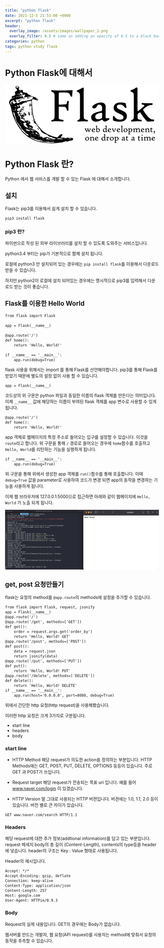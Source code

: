 ```yaml
---
title: "python flask"
date: 2021-12-5 21:53:00 +0900
excerpt: "python flask"
header:
  overlay_image: /assets/images/wallpaper_2.png
  overlay_filter: 0.5 # same as adding an opacity of 0.5 to a black background
categories: python
tags: python study flask
---
```

Python Flask에 대해서
=============

![git](/assets/images/1200px-Flask_logo.png)

# Python Flask 란?

Python 에서 웹 서비스를 개발 할 수 있는 Flask 에 대해서 소개합니다.

## 설치

Flask는 pip3를 이용해서 쉽게 설치 할 수 있습니다.

```
pip3 install flask
```

### pip3 란?

파이썬으로 작성 된 외부 라이브러리를 설치 할 수 있도록 도와주는 서비스입니다.

python3.4 부터는 pip가 기본적으로 함께 설치 됩니다.

로컬에 python3 만 설치되어 있는 경우에는 `pip install flask`를 이용해서 다운로드 받을 수 있습니다.

하지만 python2이 로컬에 설치 되어있는 경우에는 명시적으로 pip3를 입력해서 다운로드 받는 것이 좋습니다.

## Flask를 이용한 Hello World 

```
from flask import Flask

app = Flask(__name__)

@app.route('/')
def home():
    return 'Hello, World!'

if __name__ == '__main__':
    app.run(debug=True)
```

flask 사용을 위해서는 import 를 통해 Flask를 선언해야합니다. pip3를 통해 Flask를 받았기 때문에 별도의 설정 없이 사용 할 수 있습니다.

```
app = Flask(__name__)
```
코드상의 위 구문은 python 파일과 동일한 이름의 flask 객체를 만든다는 의미입니다. 이제 `__name__` 값에 해당하는 이름이 부여된 flask 객체를 app 변수로 사용할 수 있게 됩니다.

```
@app.route('/')
def home():
    return 'Hello, World!'
```

app 객체로 웹페이지의 특정 주소로 들어오는 입구를 설정할 수 있습니다. 이것을 `route`라고 합니다.
위 구문을 통해 `/` 경로로 들어오는 경우에 `home`함수를 호출하고 `Hello, World`를 리턴하는 기능을 실행하게 됩니다.

```
if __name__ == '__main__':
    app.run(debug=True)
```

위 구문을 통해 위에서 생성한 app 객체를 `run()`함수를 통해 호출합니다. 이때 `debug=True` 값을 parameter로 사용하여 코드가 변경 되면 app의 동작을 변경하는 기능을 사용하게 됩니다.

이제 웹 브라우저에 127.0.0.1:5000으로 접근하면 아래와 같이 웹페이지에 `Hello, World` 가 노출 되게 됩니다.

![git](/assets/images/flask_hello_world.png)


## get, post 요청만들기

flask는 요청의 method를 `@app.route`의 methods에 설정을 추가할 수 있습니다.

```
from flask import Flask, request, jsonify
app = Flask(__name__)
@app.route('/')
@app.route('/get', methods=['GET'])
def get():
    order = request.args.get('order_by')
    return 'Hello, World! GET'
@app.route('/post', methods=['POST'])
def post():
    data = request.json
    return jsonify(data)
@app.route('/put', methods=['PUT'])
def put():
    return 'Hello, World! PUT'
@app.route('/delete', methods=['DELETE'])
def delete():
    return 'Hello, World! DELETE'
if __name__ == '__main__':
    app.run(host='0.0.0.0', port=8080, debug=True)
```


위에서 간단한 http 요청(http request)을 사용해봤습니다. 

이러한 http 요청은 크게 3가지로 구분됩니다.

- start line
- headers
- body

### start line 

- HTTP Method
해당 request가 의도한 action을 정의하는 부분입니다.
HTTP Methods에는 GET, POST, PUT, DELETE, OPTIONS 등등이 있습니다.
주로 GET 과 POST가 쓰입니다.

- Request target
해당 request가 전송되는 목표 uri 입니다.
예를 들어 www.naver.com/login 이 있겠습니다.
- HTTP Version
말 그대로 사용되는 HTTP 버젼입니다. 버젼에는 1.0, 1.1, 2.0 등이 있습니다. 버전 별로 큰 차이가 있습니다.

```
GET www.naver.com/search HTTP/1.1
```

### Headers

해당 request에 대한 추가 정보(addtional information)를 담고 있는 부분입니다.
request 메세지 body의 총 길이 (Content-Length), contents의 type등을 header에 넣습니다. 
header의 구조는 Key : Value 형태로 사용됩니다.

Header의 예시입니다.

```
Accept: */*
Accept-Encoding: gzip, deflate
Connection: keep-alive
Content-Type: application/json
Content-Length: 257
Host: google.com
User-Agent: HTTPie/0.9.3
```

### Body

Request의 실제 내용입니다. GET의 경우에는 Body가 없습니다.


웹서버를 만드는 개발자, 웹 요청(API request)를 사용자는 method에 맞춰서 요청의 동작을 추측할 수 있습니다.

